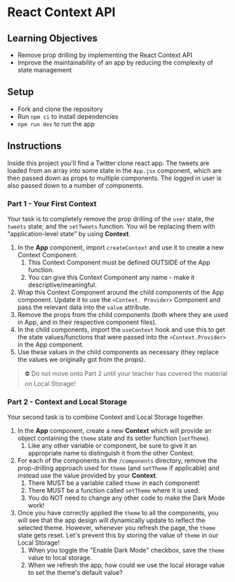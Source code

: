 # React Context API

## Learning Objectives
- Remove prop drilling by implementing the React Context API
- Improve the maintainability of an app by reducing the complexity of state management

## Setup

- Fork and clone the repository
- Run `npm ci` to install dependencies
- `npm run dev` to run the app

## Instructions
Inside this project you'll find a Twitter clone react app. The tweets are loaded from an array into some state in 
the `App.jsx` component, which are then passed down as props to multiple components. The logged in user is also 
passed down to a number of components.

### Part 1 - Your First Context
Your task is to completely remove the prop drilling of the `user` state, the `tweets` state, and the `setTweets`
function. You wil be replacing them with "application-level state" by using **Context**.
1. In the **App** component, import `createContext` and use it to create a new Context Component.
   1. This Context Component must be defined OUTSIDE of the App function.
   2. You can give this Context Component any name - make it descriptive/meaningful.
2. Wrap this Context Component around the child components of the App component. Update it to use the `<Context.
   Provider>` Component and pass the relevant data into the `value` attribute.
3. Remove the props from the child components (both where they are used in App, and in their respective component
   files).
4. In the child components, import the `useContext` hook and use this to get the state values/functions that were
   passed into the `<Context.Provider>` in the App component.
5. Use these values in the child components as necessary (they replace the values we originally got from the props).

> ⛔ Do not move onto Part 2 until your teacher has covered the material on Local Storage!

### Part 2 - Context and Local Storage
Your second task is to combine Context and Local Storage together.
1. In the **App** component, create a new **Context** which will provide an object containing the `theme` state and its 
   setter function (`setTheme`). 
    1. Like any other variable or component, be sure to give it an appropriate name to distinguish it from the other 
       Context.
2. For each of the components in the `/components` directory, remove the prop-drilling approach used for `theme` (and 
   `setTheme` if applicable) and instead use the value provided by your **Context**.
    1. There MUST be a variable called `theme` in each component!
    2. There MUST be a function called `setTheme` where it is used.
    3. You do NOT need to change any other code to make the Dark Mode work!
3. Once you have correctly applied the `theme` to all the components, you will see that the app design will 
   dynamically update to reflect the selected theme. However, whenever you refresh the page, the `theme` state gets 
   reset. Let's prevent this by storing the value of `theme` in our Local Storage!
   1. When you toggle the "Enable Dark Mode" checkbox, save the `theme` value to local storage.
   2. When we refresh the app, how could we use the local storage value to set the theme's default value?
